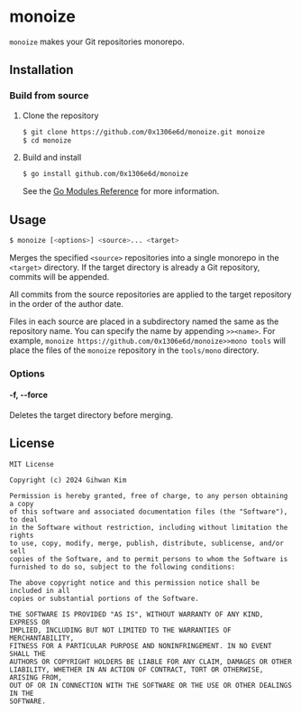 # monoize

`monoize` makes your Git repositories monorepo.

## Installation

### Build from source

1. Clone the repository

   ```sh
   $ git clone https://github.com/0x1306e6d/monoize.git monoize
   $ cd monoize
   ```

2. Build and install

   ```sh
   $ go install github.com/0x1306e6d/monoize
   ```

   See the [Go Modules Reference](https://go.dev/ref/mod#go-install) for more
   information.

## Usage

```sh
$ monoize [<options>] <source>... <target>
```

Merges the specified `<source>` repositories into a single monorepo in the
`<target>` directory. If the target directory is already a Git repository,
commits will be appended.

All commits from the source repositories are applied to the target repository
in the order of the author date.

Files in each source are placed in a subdirectory named the same as the
repository name. You can specify the name by appending `>><name>`.
For example, `monoize https://github.com/0x1306e6d/monoize>>mono tools` will
place the files of the `monoize` repository in the `tools/mono` directory.

### Options

#### -f, --force

Deletes the target directory before merging.

## License

```
MIT License

Copyright (c) 2024 Gihwan Kim

Permission is hereby granted, free of charge, to any person obtaining a copy
of this software and associated documentation files (the "Software"), to deal
in the Software without restriction, including without limitation the rights
to use, copy, modify, merge, publish, distribute, sublicense, and/or sell
copies of the Software, and to permit persons to whom the Software is
furnished to do so, subject to the following conditions:

The above copyright notice and this permission notice shall be included in all
copies or substantial portions of the Software.

THE SOFTWARE IS PROVIDED "AS IS", WITHOUT WARRANTY OF ANY KIND, EXPRESS OR
IMPLIED, INCLUDING BUT NOT LIMITED TO THE WARRANTIES OF MERCHANTABILITY,
FITNESS FOR A PARTICULAR PURPOSE AND NONINFRINGEMENT. IN NO EVENT SHALL THE
AUTHORS OR COPYRIGHT HOLDERS BE LIABLE FOR ANY CLAIM, DAMAGES OR OTHER
LIABILITY, WHETHER IN AN ACTION OF CONTRACT, TORT OR OTHERWISE, ARISING FROM,
OUT OF OR IN CONNECTION WITH THE SOFTWARE OR THE USE OR OTHER DEALINGS IN THE
SOFTWARE.
```
